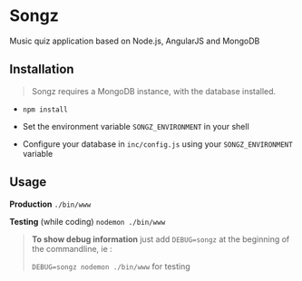 # Songz

Music quiz application based on Node.js, AngularJS and MongoDB

## Installation

> Songz requires a MongoDB instance, with the database installed.

- `npm install`

- Set the environment variable `SONGZ_ENVIRONMENT` in your shell

- Configure your database in `inc/config.js` using your `SONGZ_ENVIRONMENT` variable


## Usage

**Production** `./bin/www`

**Testing** (while coding) `nodemon ./bin/www`

> **To show debug information**
> just add `DEBUG=songz` at the beginning of the commandline, ie :
>
> `DEBUG=songz nodemon ./bin/www` for testing


